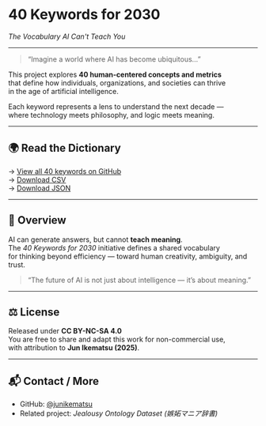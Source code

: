 # 40 Keywords for 2030  
_The Vocabulary AI Can't Teach You_

---

> “Imagine a world where AI has become ubiquitous…”

This project explores **40 human-centered concepts and metrics**  
that define how individuals, organizations, and societies can thrive  
in the age of artificial intelligence.

Each keyword represents a lens to understand the next decade —  
where technology meets philosophy, and logic meets meaning.

---

## 🌍 Read the Dictionary

→ [View all 40 keywords on GitHub](https://github.com/junikematsu/40keywords-ai-dictionary/blob/main/appendix.md)  
→ [Download CSV](https://github.com/junikematsu/40keywords-ai-dictionary/blob/main/keywords.csv)  
→ [Download JSON](https://github.com/junikematsu/40keywords-ai-dictionary/blob/main/keywords.json)

---

## 📖 Overview

AI can generate answers, but cannot **teach meaning**.  
The *40 Keywords for 2030* initiative defines a shared vocabulary  
for thinking beyond efficiency — toward human creativity, ambiguity, and trust.

> “The future of AI is not just about intelligence — it’s about meaning.”

---

## ⚖️ License

Released under **CC BY-NC-SA 4.0**  
You are free to share and adapt this work for non-commercial use,  
with attribution to **Jun Ikematsu (2025)**.

---

## 📬 Contact / More

- GitHub: [@junikematsu](https://github.com/junikematsu)
- Related project: *Jealousy Ontology Dataset (嫉妬マニア辞書)*
